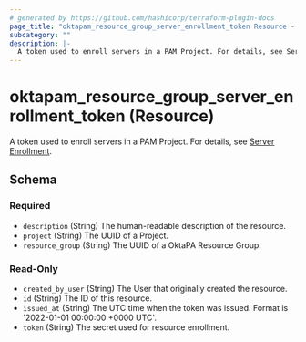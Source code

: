 ```yaml
---
# generated by https://github.com/hashicorp/terraform-plugin-docs
page_title: "oktapam_resource_group_server_enrollment_token Resource - terraform-provider-oktapam"
subcategory: ""
description: |-
  A token used to enroll servers in a PAM Project. For details, see Server Enrollment https://help.okta.com/okta_help.htm?type=oie&id=ext-pam-server-enrollment.
---
```


# oktapam_resource_group_server_enrollment_token (Resource)

A token used to enroll servers in a PAM Project. For details, see [Server Enrollment](https://help.okta.com/okta_help.htm?type=oie&id=ext-pam-server-enrollment).



<!-- schema generated by tfplugindocs -->
## Schema

### Required

- `description` (String) The human-readable description of the resource.
- `project` (String) The UUID of a Project.
- `resource_group` (String) The UUID of a OktaPA Resource Group.

### Read-Only

- `created_by_user` (String) The User that originally created the resource.
- `id` (String) The ID of this resource.
- `issued_at` (String) The UTC time when the token was issued. Format is '2022-01-01 00:00:00 +0000 UTC'.
- `token` (String) The secret used for resource enrollment.
